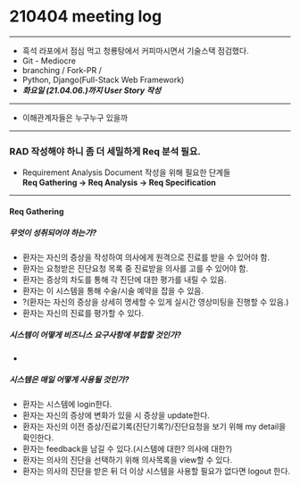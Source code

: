 # 210404 meeting log

---
- 흑석 라포에서 점심 먹고 청룡탕에서 커피마시면서 기술스택 점검했다.
- Git - Mediocre
- branching / Fork-PR / 
- Python, Django(Full-Stack Web Framework)
- _**화요일 (21.04.06.)까지 User Story 작성**_
---

- 이해관계자들은 누구누구 있을까
---
### RAD 작성해야 하니 좀 더 세밀하게 Req 분석 필요.
  - Requirement Analysis Document 작성을 위해 필요한 단계들  
  **Req Gathering → Req Analysis → Req Specification**  
---

#### Req Gathering
##### 무엇이 성취되어야 하는가?
  - 환자는 자신의 증상을 작성하여 의사에게 원격으로 진료를 받을 수 있어야 함.
  - 환자는 요청받은 진단요청 목록 중 진료받을 의사를 고를 수 있어야 함.
  - 환자는 증상의 차도를 통해 각 진단에 대한 평가를 내릴 수 있음.
  - 환자는 이 시스템을 통해 수술/시술 예약을 잡을 수 있음.
  - ?(환자는 자신의 증상을 상세히 명세할 수 있게 실시간 영상미팅을 진행할 수 있음.)
  - 환자는 자신의 진료를 평가할 수 있다.
##### 시스템이 어떻게 비즈니스 요구사항에 부합할 것인가?
  - 
##### 시스템은 매일 어떻게 사용될 것인가?
  - 환자는 시스템에 login한다.
  - 환자는 자신의 증상에 변화가 있을 시 증상을 update한다.
  - 환자는 자신의 이전 증상/진료기록(진단기록?)/진단요청을 보기 위해 my detail을 확인한다.
  - 환자는 feedback을 남길 수 있다.(시스템에 대한? 의사에 대한?)
  - 환자는 의사의 진단을 선택하기 위해 의사목록을 view할 수 있다.
  - 환자는 의사의 진단을 받은 뒤 더 이상 시스템을 사용할 필요가 없다면 logout 한다.
